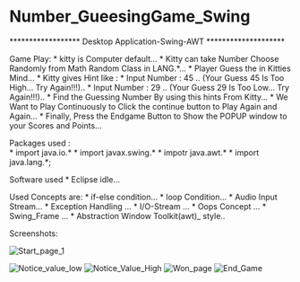 # Number_GueesingGame_Swing


****************** Desktop Application-Swing-AWT ********************

Game Play:
             * kitty is Computer default...
             * Kitty can take Number Choose Randomly from Math Random Class in LANG.*...
             * Player Guess the in Kitties Mind...
             * Kitty gives Hint like :
                                     * Input Number : 45 ..
                                              (Your Guess 45 Is Too High... Try Again!!!)..
                                     * Input Number : 29 ..
                                               (Your Guess 29 Is Too Low... Try Again!!!)..
             * Find the Guessing Number By using this hints From Kitty...
             * We Want to Play Continuously to Click the continue button to Play Again and Again...
             * Finally, Press the Endgame Button to Show the POPUP window to your Scores and Points... 
    
Packages used :  
             * import java.io.* 
             * import javax.swing.* 
             * impotr java.awt.* 
             * import java.lang.*;


Software used 
             * Eclipse idle...

Used Concepts are: 
            * if-else condition... 
            * loop Condition...
            * Audio Input Stream...
            * Exception Handling ...
            * I/O-Stream ...
            * Oops Concept ...
            * Swing_Frame ...
            * Abstraction Window Toolkit(awt)_ style..  

Screenshots:
           
![Start_page_1](https://github.com/harivigneshpro333/Number_GuessingGame_Swing/assets/127614305/363ba158-1942-40bd-aab0-a9e1955343ec)


![Notice_value_low](https://github.com/harivigneshpro333/Number_GuessingGame_Swing/assets/127614305/7070d8fb-d189-42f9-89d5-fb798dd73e08)
![Notice_Value_High](https://github.com/harivigneshpro333/Number_GuessingGame_Swing/assets/127614305/33e8e08b-13c0-4784-a35d-35ab586a92f4)
![Won_page](https://github.com/harivigneshpro333/Number_GuessingGame_Swing/assets/127614305/c5f0b80f-ee77-479e-b021-cd221e1b3a1b)
![End_Game](https://github.com/harivigneshpro333/Number_GuessingGame_Swing/assets/127614305/8eb9d0ef-f170-4d96-999b-265850844ec8)





         
